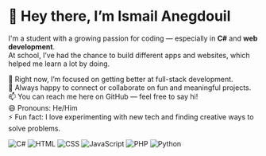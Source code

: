 # 👋 Hey there, I’m Ismail Anegdouil

I'm a student with a growing passion for coding — especially in **C#** and **web development**.  
At school, I’ve had the chance to build different apps and websites, which helped me learn a lot by doing.  

🌱 Right now, I’m focused on getting better at full-stack development.  
🤝 Always happy to connect or collaborate on fun and meaningful projects.  
📫 You can reach me here on GitHub — feel free to say hi!  
😄 Pronouns: He/Him  
⚡ Fun fact: I love experimenting with new tech and finding creative ways to solve problems.

![C#](https://img.shields.io/badge/-C%23-239120?style=flat-square&logo=c-sharp&logoColor=white)
![HTML](https://img.shields.io/badge/-HTML-orange?style=flat-square&logo=html5&logoColor=white)
![CSS](https://img.shields.io/badge/-CSS-blue?style=flat-square&logo=css3&logoColor=white)
![JavaScript](https://img.shields.io/badge/-JavaScript-yellow?style=flat-square&logo=javascript&logoColor=white)
![PHP](https://img.shields.io/badge/-PHP-777BB4?style=flat-square&logo=php&logoColor=white)
![Python](https://img.shields.io/badge/-Python-3776AB?style=flat-square&logo=python&logoColor=white)

<!---
2425-Anegdouil-Ismail-BSZ/2425-Anegdouil-Ismail-BSZ is a ✨ special ✨ repository because its `README.md` (this file) appears on your GitHub profile.
You can click the Preview link to take a look at your changes.
--->
